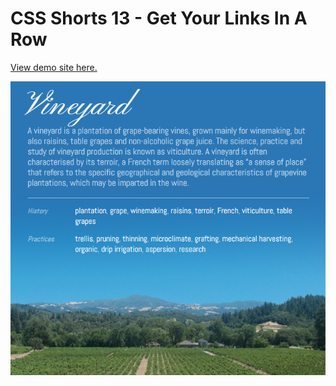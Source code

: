 # CSS Shorts 13 - Get Your Links In A Row

[View demo site here.](https://webdevtuts.github.io/css_shorts_13_get_your_links_in_a_row/)

![Preview](screenshot.png)
